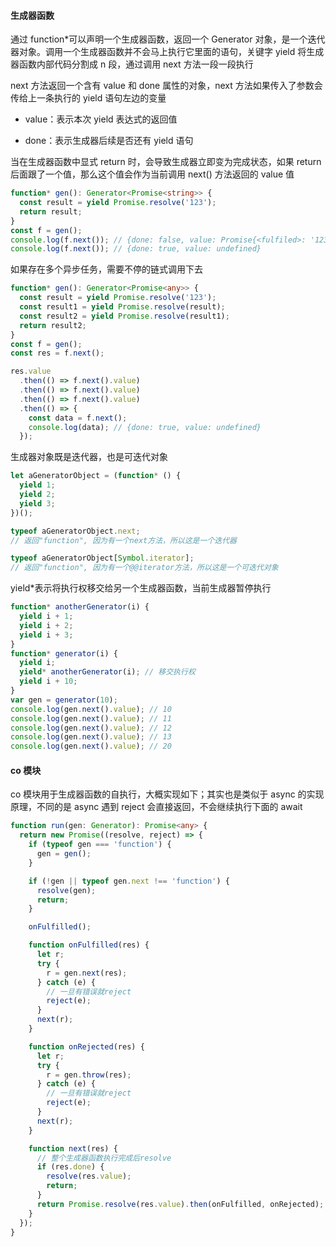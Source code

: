 #### 生成器函数

通过 function\*可以声明一个生成器函数，返回一个 Generator 对象，是一个迭代器对象。调用一个生成器函数并不会马上执行它里面的语句，关键字 yield 将生成器函数内部代码分割成 n 段，通过调用 next 方法一段一段执行

next 方法返回一个含有 value 和 done 属性的对象，next 方法如果传入了参数会传给上一条执行的 yield 语句左边的变量

- value：表示本次 yield 表达式的返回值

- done：表示生成器后续是否还有 yield 语句

当在生成器函数中显式 return 时，会导致生成器立即变为完成状态，如果 return 后面跟了一个值，那么这个值会作为当前调用 next() 方法返回的 value 值

```ts
function* gen(): Generator<Promise<string>> {
  const result = yield Promise.resolve('123');
  return result;
}
const f = gen();
console.log(f.next()); // {done: false, value: Promise{<fulfiled>: '123'}}
console.log(f.next()); // {done: true, value: undefined}
```

如果存在多个异步任务，需要不停的链式调用下去

```ts
function* gen(): Generator<Promise<any>> {
  const result = yield Promise.resolve('123');
  const result1 = yield Promise.resolve(result);
  const result2 = yield Promise.resolve(result1);
  return result2;
}
const f = gen();
const res = f.next();

res.value
  .then(() => f.next().value)
  .then(() => f.next().value)
  .then(() => f.next().value)
  .then(() => {
    const data = f.next();
    console.log(data); // {done: true, value: undefined}
  });
```

生成器对象既是迭代器，也是可迭代对象

```js
let aGeneratorObject = (function* () {
  yield 1;
  yield 2;
  yield 3;
})();

typeof aGeneratorObject.next;
// 返回"function", 因为有一个next方法，所以这是一个迭代器

typeof aGeneratorObject[Symbol.iterator];
// 返回"function", 因为有一个@@iterator方法，所以这是一个可迭代对象
```

yield\*表示将执行权移交给另一个生成器函数，当前生成器暂停执行

```js
function* anotherGenerator(i) {
  yield i + 1;
  yield i + 2;
  yield i + 3;
}
function* generator(i) {
  yield i;
  yield* anotherGenerator(i); // 移交执行权
  yield i + 10;
}
var gen = generator(10);
console.log(gen.next().value); // 10
console.log(gen.next().value); // 11
console.log(gen.next().value); // 12
console.log(gen.next().value); // 13
console.log(gen.next().value); // 20
```

#### co 模块

co 模块用于生成器函数的自执行，大概实现如下；其实也是类似于 async 的实现原理，不同的是 async 遇到 reject 会直接返回，不会继续执行下面的 await

```ts
function run(gen: Generator): Promise<any> {
  return new Promise((resolve, reject) => {
    if (typeof gen === 'function') {
      gen = gen();
    }

    if (!gen || typeof gen.next !== 'function') {
      resolve(gen);
      return;
    }

    onFulfilled();

    function onFulfilled(res) {
      let r;
      try {
        r = gen.next(res);
      } catch (e) {
        // 一旦有错误就reject
        reject(e);
      }
      next(r);
    }

    function onRejected(res) {
      let r;
      try {
        r = gen.throw(res);
      } catch (e) {
        // 一旦有错误就reject
        reject(e);
      }
      next(r);
    }

    function next(res) {
      // 整个生成器函数执行完成后resolve
      if (res.done) {
        resolve(res.value);
        return;
      }
      return Promise.resolve(res.value).then(onFulfilled, onRejected);
    }
  });
}
```
